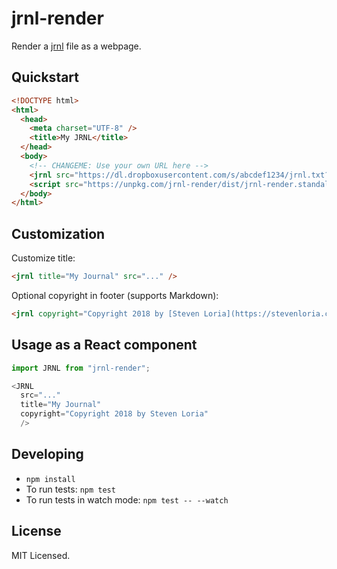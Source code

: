 # jrnl-render

<!-- [![Current Version](https://img.shields.io/npm/v/jrnl-render.svg)](https://www.npmjs.org/package/jrnl-render) -->
<!-- [![Build Status](https://travis-ci.org/sloria/jrnl-render.svg?branch=master)](https://travis-ci.org/sloria/jrnl-render) -->
<!-- [![Greenkeeper badge](https://badges.greenkeeper.io/sloria/jrnl-render.svg)](https://greenkeeper.io/) -->

Render a [jrnl](http://jrnl.sh) file as a webpage.

## Quickstart

```html
<!DOCTYPE html>
<html>
  <head>
    <meta charset="UTF-8" />
    <title>My JRNL</title>
  </head>
  <body>
    <!-- CHANGEME: Use your own URL here -->
    <jrnl src="https://dl.dropboxusercontent.com/s/abcdef1234/jrnl.txt?dl=0" />
    <script src="https://unpkg.com/jrnl-render/dist/jrnl-render.standalone.min.js"></script>
  </body>
</html>
```

## Customization

Customize title:

```html
<jrnl title="My Journal" src="..." />
```

Optional copyright in footer (supports Markdown):

```html
<jrnl copyright="Copyright 2018 by [Steven Loria](https://stevenloria.com)" src="..." />
```

## Usage as a React component

```javascript
import JRNL from "jrnl-render";

<JRNL
  src="..."
  title="My Journal"
  copyright="Copyright 2018 by Steven Loria"
  />
```

## Developing

* `npm install`
* To run tests: `npm test`
* To run tests in watch mode: `npm test -- --watch`

## License

MIT Licensed.
